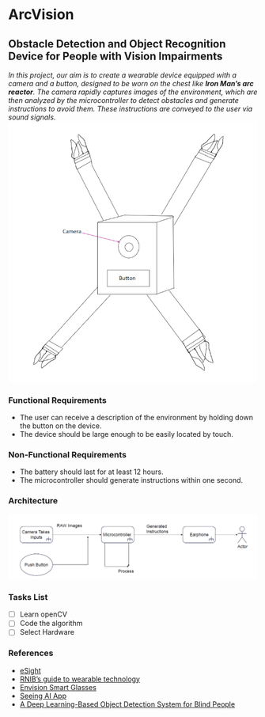 # ArcVision
## Obstacle Detection and Object Recognition Device for People with Vision Impairments
_In this project, our aim is to create a wearable device equipped with a camera and a button, designed to be worn on the chest like **Iron Man’s arc reactor**. The camera rapidly captures images of the environment, which are then analyzed by the microcontroller to detect obstacles and generate instructions to avoid them. These instructions are conveyed to the user via sound signals._
![The device](https://github.com/isharaU/ArcVision/blob/main/Images/Device.png)
### Functional Requirements
- The user can receive a description of the environment by holding down the button on the device.
- The device should be large enough to be easily located by touch.

### Non-Functional Requirements
- The battery should last for at least 12 hours.
- The microcontroller should generate instructions within one second.

### Architecture
![Architecture of the ArcVision](https://github.com/isharaU/ArcVision/blob/main/Images/architecture.png)
### Tasks List
- [ ] Learn openCV
- [ ] Code the algorithm
- [ ] Select Hardware

### References
- [eSight](https://www.esighteyewear.com/)
- [RNIB’s guide to wearable technology](https://www.rnib.org.uk/living-with-sight-loss/assistive-aids-and-technology/tech-support-and-information/wearable-technology-smart-glasses-and-head-mounted-cameras/)
- [Envision Smart Glasses](https://www.forbes.com/sites/gusalexiou/2021/01/28/envision-ai-glasses--a-game-changer-in-helping-blind-people-master-their-environment/)
- [Seeing AI App](https://news.microsoft.com/apac/2020/12/03/seeing-ai-empowers-people-who-are-blind-or-with-low-vision-for-everyday-life/)
- [A Deep Learning-Based Object Detection System for Blind People](https://link.springer.com/chapter/10.1007/978-981-16-1773-7_18)
